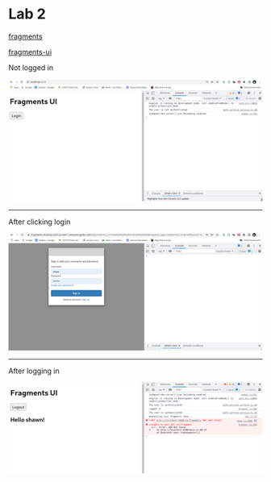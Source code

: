 # Lab 2

[fragments](https://github.com/shawnyu5/fragments)

[fragments-ui](https://github.com/shawnyu5/fragments-ui)

Not logged in

![3.1](img/3.1.png)

-----------------------------------------------------

After clicking login

![3.2](img/3.2.png)

-----------------------------------------------------

After logging in

![3.3](img/3.3.png)
